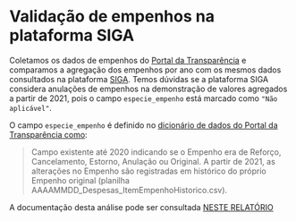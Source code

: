 # Validação de empenhos na plataforma SIGA

Coletamos os dados de empenhos do [Portal da Transparência](https://portaldatransparencia.gov.br/download-de-dados/despesas) e comparamos a agregação dos empenhos por ano com os mesmos dados consultados na plataforma [SIGA](https://www12.senado.leg.br/orcamento/sigabrasil). Temos dúvidas se a plataforma SIGA considera anulações de empenhos na demonstração de valores agregados a partir de 2021, pois o campo `especie_empenho` está marcado como `"Não aplicável"`.

O campo `especie_empenho` é definido no [dicionário de dados do Portal da Transparência como](https://portaldatransparencia.gov.br/pagina-interna/605513-dicionario-de-dados-empenho):

> Campo existente até 2020 indicando se o Empenho era de Reforço, Cancelamento, Estorno, Anulação ou Original. A partir de 2021, as alterações no Empenho são registradas em histórico do próprio Empenho original (planilha AAAAMMDD_Despesas_ItemEmpenhoHistorico.csv).

A documentação desta análise pode ser consultada [NESTE RELATÓRIO](transparencia-brasil.github.io\docs\01-validacao-empenhos.html)
